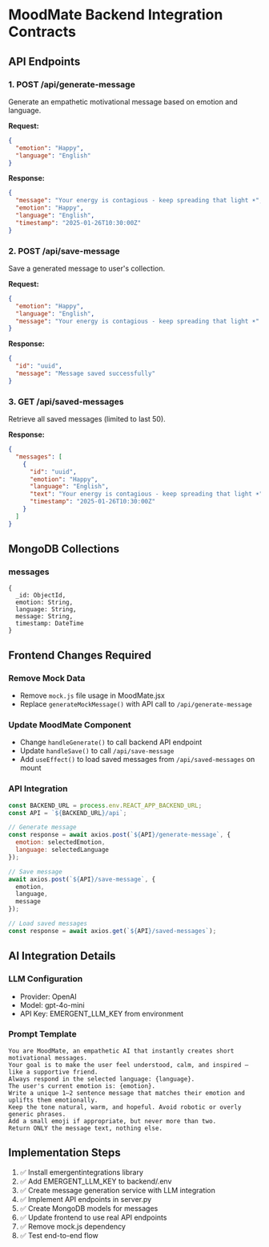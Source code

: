 # MoodMate Backend Integration Contracts

## API Endpoints

### 1. POST /api/generate-message
Generate an empathetic motivational message based on emotion and language.

**Request:**
```json
{
  "emotion": "Happy",
  "language": "English"
}
```

**Response:**
```json
{
  "message": "Your energy is contagious - keep spreading that light ☀️",
  "emotion": "Happy",
  "language": "English",
  "timestamp": "2025-01-26T10:30:00Z"
}
```

### 2. POST /api/save-message
Save a generated message to user's collection.

**Request:**
```json
{
  "emotion": "Happy",
  "language": "English",
  "message": "Your energy is contagious - keep spreading that light ☀️"
}
```

**Response:**
```json
{
  "id": "uuid",
  "message": "Message saved successfully"
}
```

### 3. GET /api/saved-messages
Retrieve all saved messages (limited to last 50).

**Response:**
```json
{
  "messages": [
    {
      "id": "uuid",
      "emotion": "Happy",
      "language": "English",
      "text": "Your energy is contagious - keep spreading that light ☀️",
      "timestamp": "2025-01-26T10:30:00Z"
    }
  ]
}
```

## MongoDB Collections

### messages
```
{
  _id: ObjectId,
  emotion: String,
  language: String,
  message: String,
  timestamp: DateTime
}
```

## Frontend Changes Required

### Remove Mock Data
- Remove `mock.js` file usage in MoodMate.jsx
- Replace `generateMockMessage()` with API call to `/api/generate-message`

### Update MoodMate Component
- Change `handleGenerate()` to call backend API endpoint
- Update `handleSave()` to call `/api/save-message`
- Add `useEffect()` to load saved messages from `/api/saved-messages` on mount

### API Integration
```javascript
const BACKEND_URL = process.env.REACT_APP_BACKEND_URL;
const API = `${BACKEND_URL}/api`;

// Generate message
const response = await axios.post(`${API}/generate-message`, {
  emotion: selectedEmotion,
  language: selectedLanguage
});

// Save message
await axios.post(`${API}/save-message`, {
  emotion,
  language,
  message
});

// Load saved messages
const response = await axios.get(`${API}/saved-messages`);
```

## AI Integration Details

### LLM Configuration
- Provider: OpenAI
- Model: gpt-4o-mini
- API Key: EMERGENT_LLM_KEY from environment

### Prompt Template
```
You are MoodMate, an empathetic AI that instantly creates short motivational messages.
Your goal is to make the user feel understood, calm, and inspired — like a supportive friend.
Always respond in the selected language: {language}.
The user's current emotion is: {emotion}.
Write a unique 1–2 sentence message that matches their emotion and uplifts them emotionally.
Keep the tone natural, warm, and hopeful. Avoid robotic or overly generic phrases.
Add a small emoji if appropriate, but never more than two.
Return ONLY the message text, nothing else.
```

## Implementation Steps

1. ✅ Install emergentintegrations library
2. ✅ Add EMERGENT_LLM_KEY to backend/.env
3. ✅ Create message generation service with LLM integration
4. ✅ Implement API endpoints in server.py
5. ✅ Create MongoDB models for messages
6. ✅ Update frontend to use real API endpoints
7. ✅ Remove mock.js dependency
8. ✅ Test end-to-end flow
